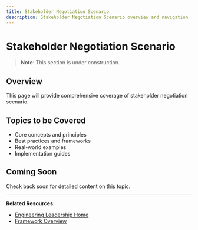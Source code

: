 ```yaml
---
title: Stakeholder Negotiation Scenario
description: Stakeholder Negotiation Scenario overview and navigation
---
```


# Stakeholder Negotiation Scenario

> **Note**: This section is under construction.

## Overview

This page will provide comprehensive coverage of stakeholder negotiation scenario.

## Topics to be Covered

- Core concepts and principles
- Best practices and frameworks
- Real-world examples
- Implementation guides

## Coming Soon

Check back soon for detailed content on this topic.

---

**Related Resources:**
- [Engineering Leadership Home](../../../../interview-prep/engineering-leadership/index.md)
- [Framework Overview](../../../../interview-prep/engineering-leadership/framework-index.md)
